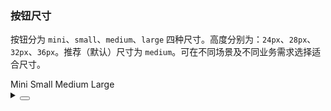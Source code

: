 ### 按钮尺寸

按钮分为 `mini`、`small`、`medium`、`large` 四种尺寸。高度分别为：`24px`、`28px`、`32px`、`36px`。推荐（默认）尺寸为 `medium`。可在不同场景及不同业务需求选择适合尺寸。

<div class="cell-demo vp-raw">
  <yc-space>
    <yc-button type="primary" size="mini">Mini</yc-button>
    <yc-button type="primary" size="small">Small</yc-button>
    <yc-button type="primary">Medium</yc-button>
    <yc-button type="primary" size="large">Large</yc-button>
  </yc-space>
</div>

<details>
<summary>
 <button class="code-btn"  >
    <icon-code />
 </button>
</summary>

```vue
<template>
  <yc-space>
    <yc-button
      type="primary"
      size="mini"
      >Mini</yc-button
    >
    <yc-button
      type="primary"
      size="small"
      >Small</yc-button
    >
    <yc-button type="primary">Medium</yc-button>
    <yc-button
      type="primary"
      size="large"
      >Large</yc-button
    >
  </yc-space>
</template>
```

</details>
